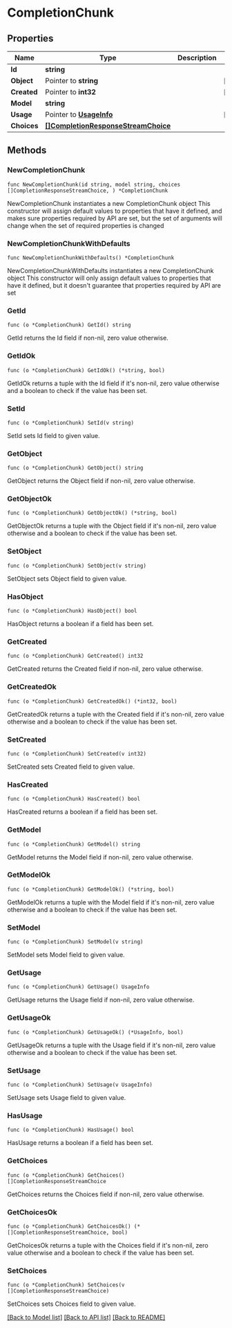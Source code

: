 # CompletionChunk

## Properties

Name | Type | Description | Notes
------------ | ------------- | ------------- | -------------
**Id** | **string** |  | 
**Object** | Pointer to **string** |  | [optional] 
**Created** | Pointer to **int32** |  | [optional] 
**Model** | **string** |  | 
**Usage** | Pointer to [**UsageInfo**](UsageInfo.md) |  | [optional] 
**Choices** | [**[]CompletionResponseStreamChoice**](CompletionResponseStreamChoice.md) |  | 

## Methods

### NewCompletionChunk

`func NewCompletionChunk(id string, model string, choices []CompletionResponseStreamChoice, ) *CompletionChunk`

NewCompletionChunk instantiates a new CompletionChunk object
This constructor will assign default values to properties that have it defined,
and makes sure properties required by API are set, but the set of arguments
will change when the set of required properties is changed

### NewCompletionChunkWithDefaults

`func NewCompletionChunkWithDefaults() *CompletionChunk`

NewCompletionChunkWithDefaults instantiates a new CompletionChunk object
This constructor will only assign default values to properties that have it defined,
but it doesn't guarantee that properties required by API are set

### GetId

`func (o *CompletionChunk) GetId() string`

GetId returns the Id field if non-nil, zero value otherwise.

### GetIdOk

`func (o *CompletionChunk) GetIdOk() (*string, bool)`

GetIdOk returns a tuple with the Id field if it's non-nil, zero value otherwise
and a boolean to check if the value has been set.

### SetId

`func (o *CompletionChunk) SetId(v string)`

SetId sets Id field to given value.


### GetObject

`func (o *CompletionChunk) GetObject() string`

GetObject returns the Object field if non-nil, zero value otherwise.

### GetObjectOk

`func (o *CompletionChunk) GetObjectOk() (*string, bool)`

GetObjectOk returns a tuple with the Object field if it's non-nil, zero value otherwise
and a boolean to check if the value has been set.

### SetObject

`func (o *CompletionChunk) SetObject(v string)`

SetObject sets Object field to given value.

### HasObject

`func (o *CompletionChunk) HasObject() bool`

HasObject returns a boolean if a field has been set.

### GetCreated

`func (o *CompletionChunk) GetCreated() int32`

GetCreated returns the Created field if non-nil, zero value otherwise.

### GetCreatedOk

`func (o *CompletionChunk) GetCreatedOk() (*int32, bool)`

GetCreatedOk returns a tuple with the Created field if it's non-nil, zero value otherwise
and a boolean to check if the value has been set.

### SetCreated

`func (o *CompletionChunk) SetCreated(v int32)`

SetCreated sets Created field to given value.

### HasCreated

`func (o *CompletionChunk) HasCreated() bool`

HasCreated returns a boolean if a field has been set.

### GetModel

`func (o *CompletionChunk) GetModel() string`

GetModel returns the Model field if non-nil, zero value otherwise.

### GetModelOk

`func (o *CompletionChunk) GetModelOk() (*string, bool)`

GetModelOk returns a tuple with the Model field if it's non-nil, zero value otherwise
and a boolean to check if the value has been set.

### SetModel

`func (o *CompletionChunk) SetModel(v string)`

SetModel sets Model field to given value.


### GetUsage

`func (o *CompletionChunk) GetUsage() UsageInfo`

GetUsage returns the Usage field if non-nil, zero value otherwise.

### GetUsageOk

`func (o *CompletionChunk) GetUsageOk() (*UsageInfo, bool)`

GetUsageOk returns a tuple with the Usage field if it's non-nil, zero value otherwise
and a boolean to check if the value has been set.

### SetUsage

`func (o *CompletionChunk) SetUsage(v UsageInfo)`

SetUsage sets Usage field to given value.

### HasUsage

`func (o *CompletionChunk) HasUsage() bool`

HasUsage returns a boolean if a field has been set.

### GetChoices

`func (o *CompletionChunk) GetChoices() []CompletionResponseStreamChoice`

GetChoices returns the Choices field if non-nil, zero value otherwise.

### GetChoicesOk

`func (o *CompletionChunk) GetChoicesOk() (*[]CompletionResponseStreamChoice, bool)`

GetChoicesOk returns a tuple with the Choices field if it's non-nil, zero value otherwise
and a boolean to check if the value has been set.

### SetChoices

`func (o *CompletionChunk) SetChoices(v []CompletionResponseStreamChoice)`

SetChoices sets Choices field to given value.



[[Back to Model list]](../README.md#documentation-for-models) [[Back to API list]](../README.md#documentation-for-api-endpoints) [[Back to README]](../README.md)


